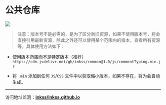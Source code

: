 # 公共仓库

[![](https://data.jsdelivr.com/v1/package/gh/inkss/common/badge)](https://www.jsdelivr.com/package/gh/inkss/common)

> 注意：版本号不是必需的，是为了区分新旧资源，如果不使用版本号，将会直接引用最新资源，除此之外还可以使用某个范围内的版本，查看所有资源等，具体使用方法如下：

- 使用版本范围而不是特定版本（推荐）
`https://cdn.jsdelivr.net/gh/inkss/common@1.0/js/commentTyping.min.js`

- 将 `.min` 添加到任何 `JS`/`CSS` 文件中以获取缩小版本，如果不存在，将为会自动生成。

------

访问地址监测：**[inkss/inkss.github.io](https://www.jsdelivr.com/package/gh/inkss/common)** 

